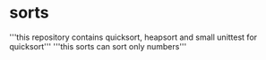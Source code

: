 # sorts
'''this repository contains quicksort, heapsort and small unittest for quicksort'''
'''this sorts can sort only numbers'''
